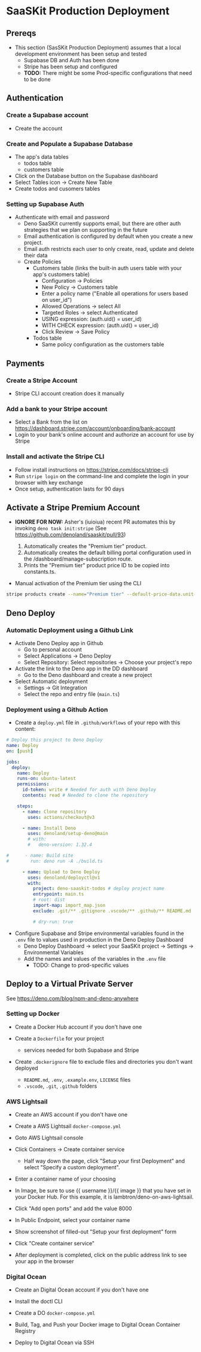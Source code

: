 # SaaSKit Production Deployment

## Prereqs

- This section (SasSKit Production Deployment) assumes that a local development
  environment has been setup and tested
  - Supabase DB and Auth has been done
  - Stripe has been setup and configured
  - **TODO:** There might be some Prod-specific configurations that need to be
    done

## Authentication

### Create a Supabase account

- Create the account

### Create and Populate a Supabase Database

- The app's data tables
  - todos table
  - customers table
- Click on the Database button on the Supabase dashboard
- Select Tables icon -> Create New Table
- Create todos and cusomers tables

### Setting up Supabase Auth

- Authenticate with email and password
  - Deno SaaSKit currently supports email, but there are other auth strategies
    that we plan on supporting in the future
  - Email authentication is configured by default when you create a new project.
  - Email auth restricts each user to only create, read, update and delete their
    data
  - Create Policies
    - Customers table (links the built-in auth users table with your app's
      customers table)
      - Configuration -> Policies
      - New Policy -> Customers table
      - Enter a policy name ("Enable all operations for users based on user_id")
      - Allowed Operations -> select All
      - Targeted Roles -> select Authenticated
      - USING expression: (auth.uid() = user_id)
      - WITH CHECK expression: (auth.uid() = user_id)
      - Click Review -> Save Policy
    - Todos table
      - Same policy configuration as the customers table

## Payments

### Create a Stripe Account

- Stripe CLI account creation does it manually

### Add a bank to your Stripe account

- Select a Bank from the list on
  https://dashboard.stripe.com/account/onboarding/bank-account
- Login to your bank's online account and authorize an account for use by Stripe

### Install and activate the Stripe CLI

- Follow install instructions on https://stripe.com/docs/stripe-cli
- Run `stripe login` on the command-line and complete the login in your browser
  with key exchange
- Once setup, authentication lasts for 90 days

## Activate a Stripe Premium Account

- **IGNORE FOR NOW:** Asher's (iuioiua) recent PR automates this by invoking
  `deno task init:stripe` (See https://github.com/denoland/saaskit/pull/93)

  1. Automatically creates the "Premium tier" product.
  2. Automatically creates the default billing portal configuration used in the
     /dashboard/manage-subscription route.
  3. Prints the "Premium tier" product price ID to be copied into constants.ts.
- Manual activation of the Premium tier using the CLI

```bash
stripe products create --name="Premium tier" --default-price-data.unit-amount=500 --default-price-data.currency=usd --default-price-data.recurring.interval=month --description="Unlimited todos"
```

## Deno Deploy

### Automatic Deployment using a Github Link

- Activate Deno Deploy app in Github
  - Go to personal account
  - Select Applications -> Deno Deploy
  - Select Repository: Select repositories -> Choose your project's repo
- Activate the link to the Deno app in the DD dashboard
  - Go to the Deno dashboard and create a new project
- Select Automatic deployment
  - Settings -> Git Integration
  - Select the repo and entry file (`main.ts`)

### Deployment using a Github Action

- Create a `deploy.yml` file in `.github/workflows` of your repo with this
  content:

```yml
# Deploy this project to Deno Deploy
name: Deploy
on: [push]

jobs:
  deploy:
    name: Deploy
    runs-on: ubuntu-latest
    permissions:
      id-token: write # Needed for auth with Deno Deploy
      contents: read # Needed to clone the repository

    steps:
      - name: Clone repository
        uses: actions/checkout@v3

      - name: Install Deno
        uses: denoland/setup-deno@main
        # with:
        #   deno-version: 1.32.4

#      - name: Build site
#        run: deno run -A ./build.ts

      - name: Upload to Deno Deploy
        uses: denoland/deployctl@v1
        with:
          project: deno-saaskit-todos # deploy project name
          entrypoint: main.ts
          # root: dist
          import-map: import_map.json
          exclude: .git/** .gitignore .vscode/** .github/** README.md .env .example.env

          # dry-run: true
```

- Configure Supabase and Stripe environmental variables found in the `.env` file
  to values used in production in the Deno Deploy Dashboard
  - Deno Deploy Dashboard -> select your SaaSKit project -> Settings ->
    Environmental Variables
  - Add the names and values of the variables in the `.env` file
    - TODO: Change to prod-specific values

## Deploy to a Virtual Private Server

See https://deno.com/blog/npm-and-deno-anywhere

### Setting up Docker

- Create a Docker Hub account if you don't have one

- Create a `Dockerfile` for your project
  - services needed for both Supabase and Stripe
- Create `.dockerignore` file to exclude files and directories you don't want
  deployed
  - `README.md`, `.env`, `.example.env`, `LICENSE` files
  - `.vscode`, `.git`, `.github` folders

### AWS Lightsail

- Create an AWS account if you don't have one

- Create a AWS Lightsail `docker-compose.yml`

- Goto AWS Lightsail console

- Click Containers -> Create container service
  - Half way down the page, click "Setup your first Deployment" and select
    "Specify a custom deployment".

- Enter a container name of your choosing

- In Image, be sure to use {{ username }}/{{ image }} that you have set in your
  Docker Hub. For this example, it is lambtron/deno-on-aws-lightsail.

- Click "Add open ports" and add the value 8000

- In Public Endpoint, select your container name

- Show screenshot of filled-out "Setup your first deployment" form

- Click "Create container service"

- After deployment is completed, click on the public address link to see your
  app in the browser

### Digital Ocean

- Create an Digital Ocean account if you don't have one
- Install the doctl CLI

- Create a DO `docker-compose.yml`

- Build, Tag, and Push your Docker image to Digital Ocean Container Registry

- Deploy to Digital Ocean via SSH
